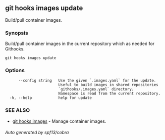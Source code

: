 ## git hooks images update

Build/pull container images.

### Synopsis

Build/pull container images in the current repository which as needed for Githooks.

```
git hooks images update
```

### Options

```
      --config string   Use the given `.images.yaml` for the update.
                        Useful to build images in shared repositories
                        `githooks/.images.yaml` directory.
                        Namespace is read from the current repository.
  -h, --help            help for update
```

### SEE ALSO

* [git hooks images](git_hooks_images.md)	 - Manage container images.

###### Auto generated by spf13/cobra 
